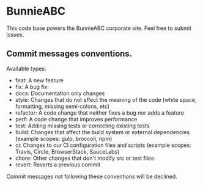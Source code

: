 # BunnieABC
This code base powers the BunnieABC corporate site. Feel free to submit issues.
## Commit messages conventions.
Available types:
 - feat: A new feature
 - fix: A bug fix
 - docs: Documentation only changes
 - style: Changes that do not affect the meaning of the code (white space, formatting, missing semi-colons, etc)
 - refactor: A code change that neither fixes a bug nor adds a feature
 - perf: A code change that improves performance
 - test: Adding missing tests or correcting existing tests
 - build: Changes that affect the build system or external dependencies (example scopes: gulp, broccoli, npm)
 - ci: Changes to our CI configuration files and scripts (example scopes: Travis, Circle, BrowserStack, SauceLabs)
 - chore: Other changes that don't modify src or test files
 - revert: Reverts a previous commit

Commit messages not following these conventions will be declined.
